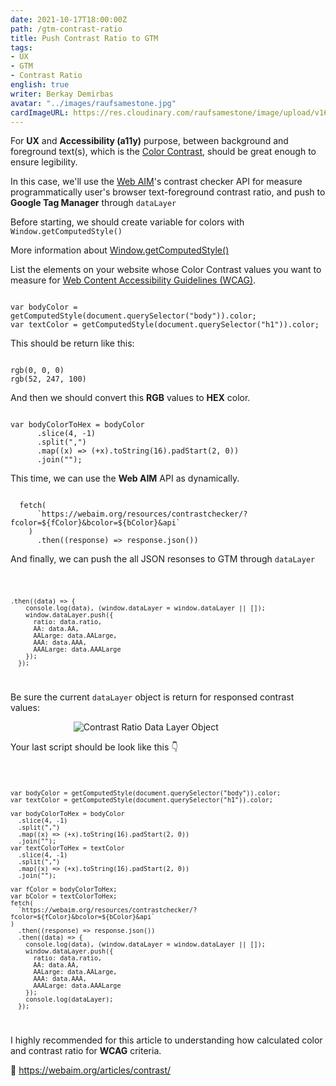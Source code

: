 ```yaml
---
date: 2021-10-17T18:00:00Z
path: /gtm-contrast-ratio
title: Push Contrast Ratio to GTM
tags:
- UX
- GTM
- Contrast Ratio
english: true
writer: Berkay Demirbas
avatar: "../images/raufsamestone.jpg"
cardImageURL: https://res.cloudinary.com/raufsamestone/image/upload/v1634476293/blog-contents/contrast-ratio/ny2lcxrexzjsqzwpwhad.png
---
```


For **UX** and **Accessibility (a11y)** purpose, between background and foreground text(s), which is the [Color Contrast](https://developer.mozilla.org/en-US/docs/Web/Accessibility/Understanding_WCAG/Perceivable/Color_contrast), should be great enough to ensure legibility. 

In this case, we'll use the [Web AIM](https://webaim.org/resources/contrastchecker/)'s contrast checker API for measure programmatically user's browser text-foreground contrast ratio, and push to **Google Tag Manager** through `dataLayer` 

Before starting, we should create variable for colors with `Window.getComputedStyle()`

More information about [Window.getComputedStyle()](https://developer.mozilla.org/en-US/docs/Web/API/Window/getComputedStyle)

List the elements on your website whose Color Contrast values you want to measure for [Web Content Accessibility Guidelines (WCAG)](https://www.w3.org/WAI/standards-guidelines/wcag/).

<deckgo-highlight-code>  
<code slot="code">  
var bodyColor = getComputedStyle(document.querySelector("body")).color;
var textColor = getComputedStyle(document.querySelector("h1")).color;
</code>  
</deckgo-highlight-code>

This should be return like this:

<deckgo-highlight-code>  
<code slot="code">  
rgb(0, 0, 0) 
rgb(52, 247, 100) 
</code>  
</deckgo-highlight-code>

And then we should convert this **RGB** values to **HEX** color. 

<deckgo-highlight-code>  
<code slot="code">  
var bodyColorToHex = bodyColor
      .slice(4, -1)
      .split(",")
      .map((x) => (+x).toString(16).padStart(2, 0))
      .join("");
</code>  
</deckgo-highlight-code>

This time, we can use the **Web AIM** API as dynamically.

<deckgo-highlight-code>  
<code slot="code">  
  fetch(
      `https://webaim.org/resources/contrastchecker/?fcolor=${fColor}&bcolor=${bColor}&api`
    )
      .then((response) => response.json())
</code>  
</deckgo-highlight-code>



And finally, we can push the all JSON resonses to GTM through `dataLayer`

<deckgo-highlight-code>  
<code slot="code">  

    .then((data) => {
        console.log(data), (window.dataLayer = window.dataLayer || []);
        window.dataLayer.push({
          ratio: data.ratio,
          AA: data.AA,
          AALarge: data.AALarge,
          AAA: data.AAA,
          AAALarge: data.AAALarge
        });
      });
</code>  
</deckgo-highlight-code>

Be sure the current `dataLayer` object is return for responsed contrast values: 

<div style='width:60%; margin: auto'>

![Contrast Ratio Data Layer Object](https://res.cloudinary.com/raufsamestone/image/upload/v1634475023/blog-contents/contrast-ratio/tn6taqidzsbl3zegr86p.png)

</div>

Your last script should be look like this 👇

<deckgo-highlight-code>  
<code slot="code">  

    var bodyColor = getComputedStyle(document.querySelector("body")).color;
    var textColor = getComputedStyle(document.querySelector("h1")).color;

    var bodyColorToHex = bodyColor
      .slice(4, -1)
      .split(",")
      .map((x) => (+x).toString(16).padStart(2, 0))
      .join("");
    var textColorToHex = textColor
      .slice(4, -1)
      .split(",")
      .map((x) => (+x).toString(16).padStart(2, 0))
      .join("");

    var fColor = bodyColorToHex;
    var bColor = textColorToHex;
    fetch(
      `https://webaim.org/resources/contrastchecker/?fcolor=${fColor}&bcolor=${bColor}&api`
    )
      .then((response) => response.json())
      .then((data) => {
        console.log(data), (window.dataLayer = window.dataLayer || []);
        window.dataLayer.push({
          ratio: data.ratio,
          AA: data.AA,
          AALarge: data.AALarge,
          AAA: data.AAA,
          AAALarge: data.AAALarge
        });
        console.log(dataLayer);
      });

</code>  
</deckgo-highlight-code>


I highly recommended for this article to understanding how calculated color and contrast ratio for **WCAG** criteria.

🔗 https://webaim.org/articles/contrast/
